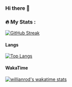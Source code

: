 ### Hi there 👋

<!--
**llulioscesar/llulioscesar** is a ✨ _special_ ✨ repository because its `README.md` (this file) appears on your GitHub profile.

Here are some ideas to get you started:

- 🔭 I’m currently working on ...
- 🌱 I’m currently learning ...
- 👯 I’m looking to collaborate on ...
- 🤔 I’m looking for help with ...
- 💬 Ask me about ...
- 📫 How to reach me: ...
- 😄 Pronouns: ...
- ⚡ Fun fact: ...
-->


### :fire: My Stats :
[![GitHub Streak](https://streak-stats.demolab.com?user=llulioscesar&locale=es&date_format=M%20j%5B%2C%20Y%5D&mode=weekly)](https://git.io/streak-stats)

#### Langs
[![Top Langs](https://github-readme-stats.vercel.app/api/top-langs/?username=llulioscesar&langs_count=100&layout=compact)](https://github.com/anuraghazra/github-readme-stats)

#### WakaTime
[![willianrod's wakatime stats](https://github-readme-stats.vercel.app/api/wakatime?username=@llulioscesar)](https://github.com/anuraghazra/github-readme-stats)
